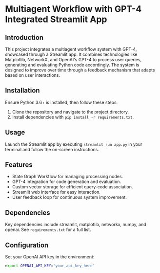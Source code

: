 # Multiagent Workflow with GPT-4 Integrated Streamlit App

## Introduction

This project integrates a multiagent workflow system with GPT-4, showcased through a Streamlit app. It combines technologies like Matplotlib, NetworkX, and OpenAI's GPT-4 to process user queries, generating and evaluating Python code accordingly. The system is designed to improve over time through a feedback mechanism that adapts based on user interactions.

## Installation

Ensure Python 3.6+ is installed, then follow these steps:

1. Clone the repository and navigate to the project directory.
2. Install dependencies with `pip install -r requirements.txt`.

## Usage

Launch the Streamlit app by executing `streamlit run app.py` in your terminal and follow the on-screen instructions.

## Features

- State Graph Workflow for managing processing nodes.
- GPT-4 integration for code generation and evaluation.
- Custom vector storage for efficient query-code association.
- Streamlit web interface for easy interaction.
- User feedback loop for continuous system improvement.

## Dependencies

Key dependencies include streamlit, matplotlib, networkx, numpy, and openai. See `requirements.txt` for a full list.

## Configuration

Set your OpenAI API key in the environment:

```bash
export OPENAI_API_KEY='your_api_key_here'
